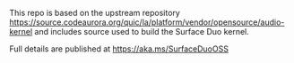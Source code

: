 This repo is based on the upstream repository https://source.codeaurora.org/quic/la/platform/vendor/opensource/audio-kernel
and includes source used to build the Surface Duo kernel. 

Full details are published at https://aka.ms/SurfaceDuoOSS

